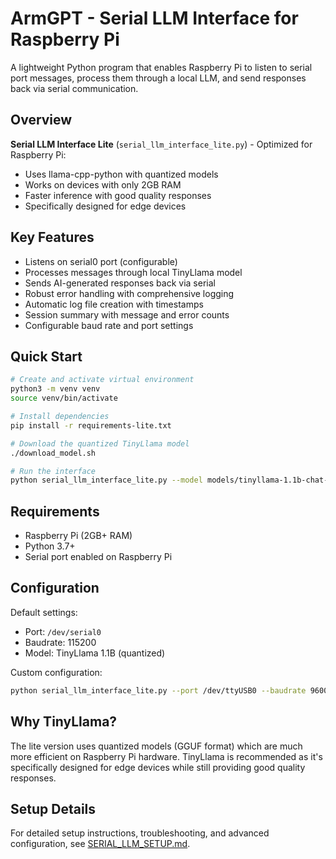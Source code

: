 # ArmGPT - Serial LLM Interface for Raspberry Pi

A lightweight Python program that enables Raspberry Pi to listen to serial port messages, process them through a local LLM, and send responses back via serial communication.

## Overview

**Serial LLM Interface Lite** (`serial_llm_interface_lite.py`) - Optimized for Raspberry Pi:
- Uses llama-cpp-python with quantized models
- Works on devices with only 2GB RAM
- Faster inference with good quality responses
- Specifically designed for edge devices

## Key Features

- Listens on serial0 port (configurable)
- Processes messages through local TinyLlama model
- Sends AI-generated responses back via serial
- Robust error handling with comprehensive logging
- Automatic log file creation with timestamps
- Session summary with message and error counts
- Configurable baud rate and port settings

## Quick Start

```bash
# Create and activate virtual environment
python3 -m venv venv
source venv/bin/activate

# Install dependencies
pip install -r requirements-lite.txt

# Download the quantized TinyLlama model
./download_model.sh

# Run the interface
python serial_llm_interface_lite.py --model models/tinyllama-1.1b-chat-v1.0.Q4_K_M.gguf
```

## Requirements

- Raspberry Pi (2GB+ RAM)
- Python 3.7+
- Serial port enabled on Raspberry Pi

## Configuration

Default settings:
- Port: `/dev/serial0`
- Baudrate: 115200
- Model: TinyLlama 1.1B (quantized)

Custom configuration:
```bash
python serial_llm_interface_lite.py --port /dev/ttyUSB0 --baudrate 9600 --model path/to/model.gguf
```

## Why TinyLlama?

The lite version uses quantized models (GGUF format) which are much more efficient on Raspberry Pi hardware. TinyLlama is recommended as it's specifically designed for edge devices while still providing good quality responses.

## Setup Details

For detailed setup instructions, troubleshooting, and advanced configuration, see [SERIAL_LLM_SETUP.md](SERIAL_LLM_SETUP.md).